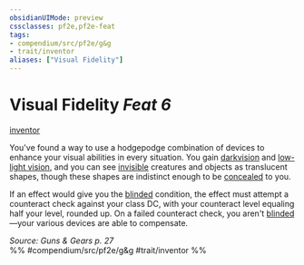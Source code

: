 ```yaml
---
obsidianUIMode: preview
cssclasses: pf2e,pf2e-feat
tags:
- compendium/src/pf2e/g&g
- trait/inventor
aliases: ["Visual Fidelity"]
---
```

# Visual Fidelity  *Feat 6*  
[inventor](rules/traits/inventor-g-g.md "Inventor Class Trait")  


You've found a way to use a hodgepodge combination of devices to enhance your visual abilities in every situation. You gain [darkvision](rules/abilities/darkvision.md) and [low-light vision](rules/abilities/low-light-vision.md), and you can see [invisible](rules/conditions.md#Invisible) creatures and objects as translucent shapes, though these shapes are indistinct enough to be [concealed](rules/conditions.md#Concealed) to you.

If an effect would give you the [blinded](rules/conditions.md#Blinded) condition, the effect must attempt a counteract check against your class DC, with your counteract level equaling half your level, rounded up. On a failed counteract check, you aren't [blinded](rules/conditions.md#Blinded)—your various devices are able to compensate.

*Source: Guns & Gears p. 27*  
%% #compendium/src/pf2e/g&g #trait/inventor %%